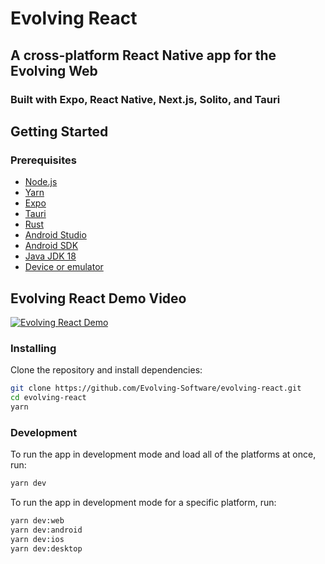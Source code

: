 # Evolving React
## A cross-platform React Native app for the Evolving Web
### Built with Expo, React Native, Next.js, Solito, and Tauri

## Getting Started

### Prerequisites

- [Node.js](https://nodejs.org/en/)
- [Yarn](https://yarnpkg.com/en/)
- [Expo](https://expo.io/)
- [Tauri](https://tauri.studio/en/)
- [Rust](https://www.rust-lang.org/tools/install)
- [Android Studio](https://developer.android.com/studio)
- [Android SDK](https://developer.android.com/studio#downloads)
- [Java JDK 18](https://www.oracle.com/java/technologies/javase-downloads.html)
- [Device or emulator](https://developer.android.com/studio/run/managing-avds)

## Evolving React Demo Video

[![Evolving React Demo](https://img.youtube.com/vi/k44gmJcjeeU/0.jpg)](https://www.youtube.com/watch?v=k44gmJcjeeU)
### Installing

Clone the repository and install dependencies:

```bash
git clone https://github.com/Evolving-Software/evolving-react.git
cd evolving-react
yarn
```

### Development

To run the app in development mode and load all of the platforms at once, run:
```bash
yarn dev
```

To run the app in development mode for a specific platform, run:
```bash
yarn dev:web
yarn dev:android
yarn dev:ios
yarn dev:desktop
```